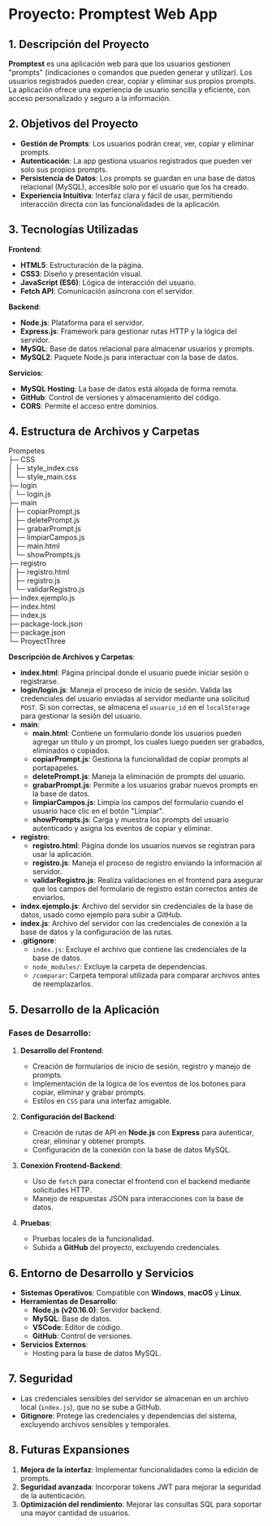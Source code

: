 # Proyecto: Promptest Web App

## 1. Descripción del Proyecto

**Promptest** es una aplicación web para que los usuarios gestionen "prompts" (indicaciones o comandos que pueden generar y utilizar). Los usuarios registrados pueden crear, copiar y eliminar sus propios prompts. La aplicación ofrece una experiencia de usuario sencilla y eficiente, con acceso personalizado y seguro a la información.

## 2. Objetivos del Proyecto

- **Gestión de Prompts**: Los usuarios podrán crear, ver, copiar y eliminar prompts.
- **Autenticación**: La app gestiona usuarios registrados que pueden ver solo sus propios prompts.
- **Persistencia de Datos**: Los prompts se guardan en una base de datos relacional (MySQL), accesible solo por el usuario que los ha creado.
- **Experiencia Intuitiva**: Interfaz clara y fácil de usar, permitiendo interacción directa con las funcionalidades de la aplicación.

## 3. Tecnologías Utilizadas

**Frontend**:
- **HTML5**: Estructuración de la página.
- **CSS3**: Diseño y presentación visual.
- **JavaScript (ES6)**: Lógica de interacción del usuario.
- **Fetch API**: Comunicación asíncrona con el servidor.

**Backend**:
- **Node.js**: Plataforma para el servidor.
- **Express.js**: Framework para gestionar rutas HTTP y la lógica del servidor.
- **MySQL**: Base de datos relacional para almacenar usuarios y prompts.
- **MySQL2**: Paquete Node.js para interactuar con la base de datos.

**Servicios**:
- **MySQL Hosting**: La base de datos está alojada de forma remota.
- **GitHub**: Control de versiones y almacenamiento del código.
- **CORS**: Permite el acceso entre dominios.

## 4. Estructura de Archivos y Carpetas

Prompetes                 
├─ CSS                    
│  ├─ style_index.css     
│  └─ style_main.css      
├─ login                  
│  └─ login.js            
├─ main                   
│  ├─ copiarPrompt.js     
│  ├─ deletePrompt.js     
│  ├─ grabarPrompt.js     
│  ├─ limpiarCampos.js    
│  ├─ main.html           
│  └─ showPrompts.js      
├─ registro               
│  ├─ registro.html       
│  ├─ registro.js         
│  └─ validarRegistro.js  
├─ index.ejemplo.js       
├─ index.html             
├─ index.js               
├─ package-lock.json      
├─ package.json           
└─ ProyectThree           


**Descripción de Archivos y Carpetas**:

- **index.html**: Página principal donde el usuario puede iniciar sesión o registrarse.
- **login/login.js**: Maneja el proceso de inicio de sesión. Valida las credenciales del usuario enviadas al servidor mediante una solicitud `POST`. Si son correctas, se almacena el `usuario_id` en el `localStorage` para gestionar la sesión del usuario.
- **main**:
  - **main.html**: Contiene un formulario donde los usuarios pueden agregar un título y un prompt, los cuales luego pueden ser grabados, eliminados o copiados.
  - **copiarPrompt.js**: Gestiona la funcionalidad de copiar prompts al portapapeles.
  - **deletePrompt.js**: Maneja la eliminación de prompts del usuario.
  - **grabarPrompt.js**: Permite a los usuarios grabar nuevos prompts en la base de datos.
  - **limpiarCampos.js**: Limpia los campos del formulario cuando el usuario hace clic en el botón "Limpiar".
  - **showPrompts.js**: Carga y muestra los prompts del usuario autenticado y asigna los eventos de copiar y eliminar.
- **registro**:
  - **registro.html**: Página donde los usuarios nuevos se registran para usar la aplicación.
  - **registro.js**: Maneja el proceso de registro enviando la información al servidor.
  - **validarRegistro.js**: Realiza validaciones en el frontend para asegurar que los campos del formulario de registro están correctos antes de enviarlos.
- **index.ejemplo.js**: Archivo del servidor sin credenciales de la base de datos, usado como ejemplo para subir a GitHub.
- **index.js**: Archivo del servidor con las credenciales de conexión a la base de datos y la configuración de las rutas.
- **.gitignore**:
  - `index.js`: Excluye el archivo que contiene las credenciales de la base de datos.
  - `node_modules/`: Excluye la carpeta de dependencias.
  - `/comparar`: Carpeta temporal utilizada para comparar archivos antes de reemplazarlos.

## 5. Desarrollo de la Aplicación

### Fases de Desarrollo:

1. **Desarrollo del Frontend**: 
   - Creación de formularios de inicio de sesión, registro y manejo de prompts.
   - Implementación de la lógica de los eventos de los botones para copiar, eliminar y grabar prompts.
   - Estilos en `CSS` para una interfaz amigable.

2. **Configuración del Backend**: 
   - Creación de rutas de API en **Node.js** con **Express** para autenticar, crear, eliminar y obtener prompts.
   - Configuración de la conexión con la base de datos MySQL.

3. **Conexión Frontend-Backend**: 
   - Uso de `fetch` para conectar el frontend con el backend mediante solicitudes HTTP.
   - Manejo de respuestas JSON para interacciones con la base de datos.

4. **Pruebas**:
   - Pruebas locales de la funcionalidad.
   - Subida a **GitHub** del proyecto, excluyendo credenciales.

## 6. Entorno de Desarrollo y Servicios

- **Sistemas Operativos**: Compatible con **Windows**, **macOS** y **Linux**.
- **Herramientas de Desarrollo**:
  - **Node.js (v20.16.0)**: Servidor backend.
  - **MySQL**: Base de datos.
  - **VSCode**: Editor de código.
  - **GitHub**: Control de versiones.
- **Servicios Externos**: 
  - Hosting para la base de datos MySQL.
  
## 7. Seguridad

- Las credenciales sensibles del servidor se almacenan en un archivo local (`index.js`), que no se sube a GitHub.
- **Gitignore**: Protege las credenciales y dependencias del sistema, excluyendo archivos sensibles y temporales.

## 8. Futuras Expansiones

1. **Mejora de la interfaz**: Implementar funcionalidades como la edición de prompts.
2. **Seguridad avanzada**: Incorporar tokens JWT para mejorar la seguridad de la autenticación.
3. **Optimización del rendimiento**: Mejorar las consultas SQL para soportar una mayor cantidad de usuarios.



